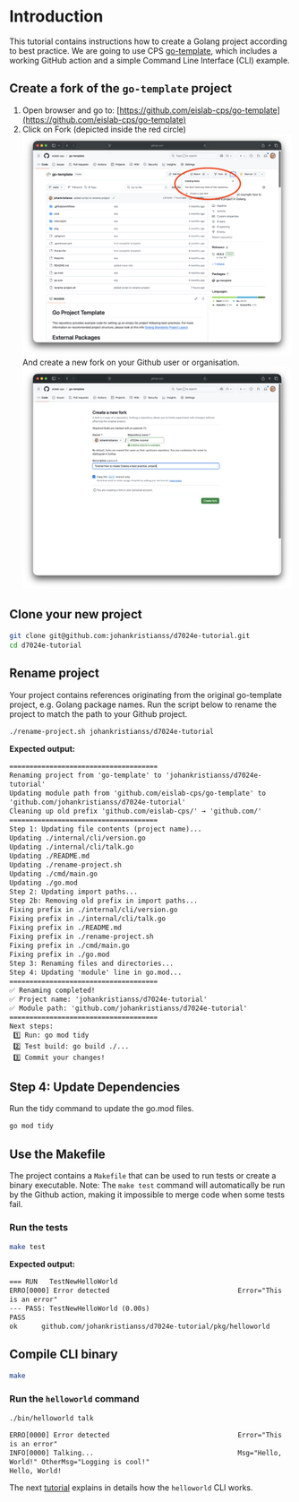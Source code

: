 # Introduction 
This tutorial contains instructions how to create a Golang project according to best practice. We are going to use CPS [go-template](https://github.com/eislab-cps/go-template), which includes a working GitHub action and a simple Command Line Interface (CLI) example.

## Create a fork of the `go-template` project
1. Open browser and go to: [https://github.com/eislab-cps/go-template](https://github.com/eislab-cps/go-template)
2. Click on Fork (depicted inside the red circle)
![fork](imgs/fork.png)
And create a new fork on your Github user or organisation.
![fork](imgs/new-fork.png)

## Clone your new project
```bash
git clone git@github.com:johankristianss/d7024e-tutorial.git
cd d7024e-tutorial
```

## Rename project
Your project contains references originating from the original go-template project, e.g. Golang package names. Run the script below to rename the project to match the path to your Github project.

```bash
./rename-project.sh johankristianss/d7024e-tutorial
```

**Expected output:**
```console
=====================================
Renaming project from 'go-template' to 'johankristianss/d7024e-tutorial'
Updating module path from 'github.com/eislab-cps/go-template' to 'github.com/johankristianss/d7024e-tutorial'
Cleaning up old prefix 'github.com/eislab-cps/' → 'github.com/'
=====================================
Step 1: Updating file contents (project name)...
Updating ./internal/cli/version.go
Updating ./internal/cli/talk.go
Updating ./README.md
Updating ./rename-project.sh
Updating ./cmd/main.go
Updating ./go.mod
Step 2: Updating import paths...
Step 2b: Removing old prefix in import paths...
Fixing prefix in ./internal/cli/version.go
Fixing prefix in ./internal/cli/talk.go
Fixing prefix in ./README.md
Fixing prefix in ./rename-project.sh
Fixing prefix in ./cmd/main.go
Fixing prefix in ./go.mod
Step 3: Renaming files and directories...
Step 4: Updating 'module' line in go.mod...
=====================================
✅ Renaming completed!
✅ Project name: 'johankristianss/d7024e-tutorial'
✅ Module path: 'github.com/johankristianss/d7024e-tutorial'
=====================================
Next steps:
 1️⃣ Run: go mod tidy
 2️⃣ Test build: go build ./...
 3️⃣ Commit your changes!
```

## Step 4: Update Dependencies
Run the tidy command to update the go.mod files.

```bash
go mod tidy
```

## Use the Makefile
The project contains a `Makefile` that can be used to run tests or create a binary executable.
Note: The `make test` command will automatically be run by the Github action, making it impossible to merge code when some tests fail.

### Run the tests

```bash
make test
```

**Expected output:**
```console
=== RUN   TestNewHelloWorld
ERRO[0000] Error detected                                Error="This is an error"
--- PASS: TestNewHelloWorld (0.00s)
PASS
ok  	github.com/johankristianss/d7024e-tutorial/pkg/helloworld
```

## Compile CLI binary
```bash
make 
```

### Run the `helloworld` command
```console
./bin/helloworld talk
```
```console
ERRO[0000] Error detected                                Error="This is an error"
INFO[0000] Talking...                                    Msg="Hello, World!" OtherMsg="Logging is cool!"
Hello, World!
```

The next [tutorial](https://github.com/eislab-cps/d7024e/tree/main/tutorials/2-understanding-helloworld) explains in details how the `helloworld` CLI works.
